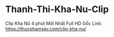 # Thanh-Thi-Kha-Nu-Clip
Clip Kha Nữ 4 phút Mới Nhất Full HD Gốc
Link: https://thucphamsay.com/clip-kha-nu/
